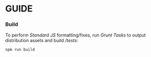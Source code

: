 GUIDE
=====

### Build

To perform *Standard JS* formatting/fixes, run *Grunt Tasks* to output distribution assets and build */tests*:

```
npm run build
```